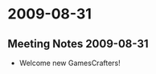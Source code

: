 2009-08-31
==========

Meeting Notes 2009-08-31
------------------------

-   Welcome new GamesCrafters!

